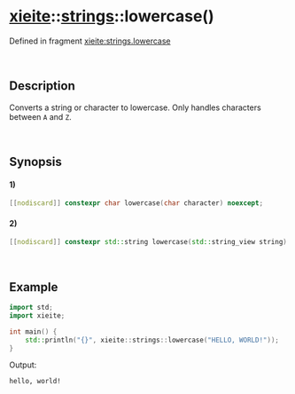 # [xieite](../../xieite.md)\:\:[strings](../../strings.md)\:\:lowercase\(\)
Defined in fragment [xieite:strings.lowercase](../../../src/strings/lowercase.cpp)

&nbsp;

## Description
Converts a string or character to lowercase. Only handles characters between `A` and `Z`.

&nbsp;

## Synopsis
#### 1)
```cpp
[[nodiscard]] constexpr char lowercase(char character) noexcept;
```
#### 2)
```cpp
[[nodiscard]] constexpr std::string lowercase(std::string_view string) noexcept;
```

&nbsp;

## Example
```cpp
import std;
import xieite;

int main() {
    std::println("{}", xieite::strings::lowercase("HELLO, WORLD!"));
}
```
Output:
```
hello, world!
```
